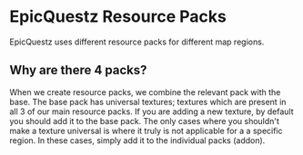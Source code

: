 # EpicQuestz Resource Packs

EpicQuestz uses different resource packs for different map regions.

## Why are there 4 packs?

When we create resource packs, we combine the relevant pack with the base. The base pack has universal textures; textures which are present in all 3 of our main resource packs. If you are adding a new texture, by default you should add it to the base pack.
The only cases where you shouldn't make a texture universal is where it truly is not applicable for a a specific region. In these cases, simply add it to the individual packs (addon).